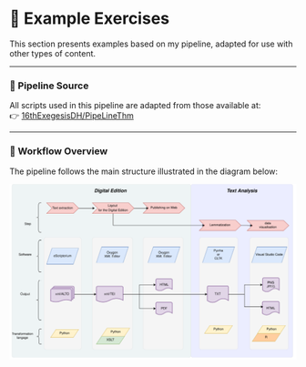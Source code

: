 # 📘 Example Exercises

This section presents examples based on my pipeline, adapted for use with other types of content.

---

### 🔗 Pipeline Source

All scripts used in this pipeline are adapted from those available at:  
👉 [16thExegesisDH/PipeLineThm](https://github.com/16thExegesisDH/PipeLineThm)

---

### 🔄 Workflow Overview

The pipeline follows the main structure illustrated in the diagram below:

![Pipeline Workflow](IMG/Zurich_Paul_Pipeline_tst.png)
